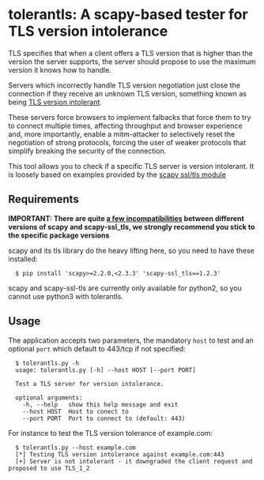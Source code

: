 tolerantls: A scapy-based tester for TLS version intolerance
============================================================

TLS specifies that when a client offers a TLS version that is higher than
the version the server supports, the server should propose to use the
maximum version it knows how to handle.

Servers which incorrectly handle TLS version negotiation just close the
connection if they receive an unknown TLS version, something known as being
[TLS version intolerant](https://security.stackexchange.com/questions/66782/what-is-tls-version-intolerance).

These servers force browsers to implement falbacks that force them to try to
connect multiple times, affecting throughput and browser experience and,
more importantly, enable a mitm-attacker to selectively reset the
negotiation of strong protocols, forcing the user of weaker protocols that
simplify breaking the security of the connection.

This tool allows you to check if a specific TLS server is version
intolerant. It is loosely based on examples provided by the [scapy ssl/tls module](https://github.com/tintinweb/scapy-ssl_tls)

Requirements
------------

**IMPORTANT: There are quite [a few incompatibilities][scapy-ssl-tls-version-issue] between different versions of scapy and scapy-ssl_tls, we strongly recommend you
stick to the specific package versions**

scapy and its tls library do the heavy lifting here, so you need to have these installed:

```
  $ pip install 'scapy>=2.2.0,<2.3.3' 'scapy-ssl_tls==1.2.3'
```

scapy and scapy-ssl-tls are currently only available for python2, so you cannot use python3 with tolerantls.

Usage
-----

The application accepts two parameters, the mandatory `host` to test and an optional `port` which default to 443/tcp if not specified:

```
  $ tolerantls.py -h
  usage: tolerantls.py [-h] --host HOST [--port PORT]

  Test a TLS server for version intolerance.

  optional arguments:
    -h, --help   show this help message and exit
    --host HOST  Host to conect to
    --port PORT  Port to connect to (default: 443)
```

For instance to test the TLS version tolerance of example.com:

```
  $ tolerantls.py --host example.com
  [*] Testing TLS version intolerance against example.com:443
  [+] Server is not intolerant - it downgraded the client request and proposed to use TLS_1_2
```

[scapy-ssl-tls-version-issue]: https://github.com/tintinweb/scapy-ssl_tls/issues/69#issuecomment-250086682
